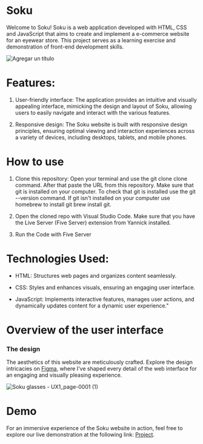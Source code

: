 # Soku
Welcome to Soku! Soku is a web application developed with HTML, CSS and JavaScript that aims to create and implement a e-commerce website for an eyewear store. This project serves as a learning exercise and demonstration of front-end development skills.

![Agregar un título](https://github.com/avsoto/soku/assets/70552802/42479661-66ce-466a-beea-a9672f784651)

# Features: 

1. User-friendly interface: The application provides an intuitive and visually appealing interface, mimicking the design and layout of Soku, allowing users to easily navigate and interact with the various features.

2. Responsive design: The Soku website is built with responsive design principles, ensuring optimal viewing and interaction experiences across a variety of devices, including desktops, tablets, and mobile phones.

# How to use 
1. Clone this repository: Open your terminal and use the git clone clone command. After that paste the URL from this repository. Make sure that git is installed on your computer. To check that git is installed use the git --version command. If git isn't installed on your computer use homebrew to install git brew install git.

2. Open the cloned repo with Visual Studio Code. Make sure that you have the Live Server (Five Server) extension from Yannick installed.

3. Run the Code with Five Server

# Technologies Used:

- HTML: Structures web pages and organizes content seamlessly.
  
- CSS: Styles and enhances visuals, ensuring an engaging user interface.

- JavaScript: Implements interactive features, manages user actions, and dynamically updates content for a dynamic user experience."

# Overview of the user interface

### The design

The aesthetics of this website are meticulously crafted. Explore the design intricacies on [Figma](https://www.figma.com/file/8dmCfO6jzCnAoETFYBW0pM/Soku-glasses----UX1?type=design&node-id=0%3A1&mode=design&t=CPQh5VXppboEzB8q-1), where I've shaped every detail of the web interface for an engaging and visually pleasing experience. 

![Soku glasses -  UX1_page-0001 (1)](https://github.com/avsoto/soku/assets/70552802/b7ed061d-02bd-4503-9dff-277716ddb430)

# Demo
For an immersive experience of the Soku website in action, feel free to explore our live demonstration at the following link: [Project](https://avsoto.github.io/soku/).
